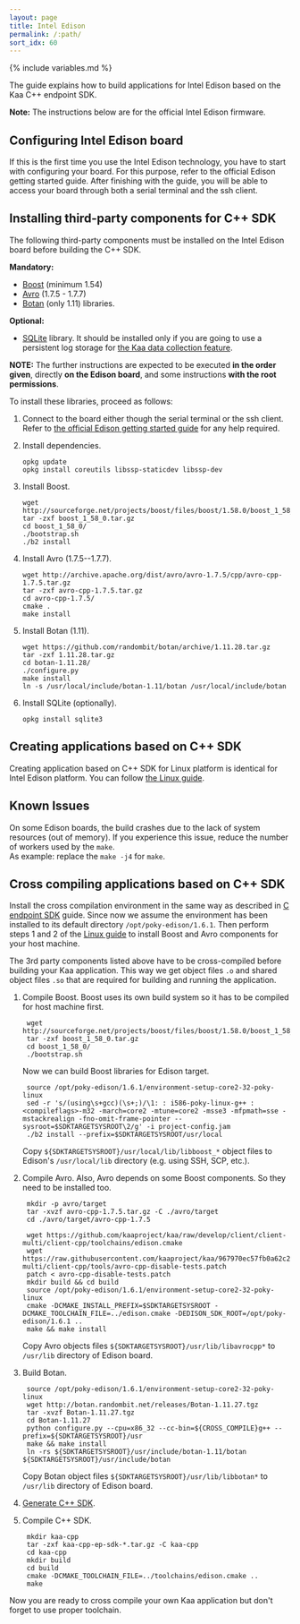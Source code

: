 ```yaml
---
layout: page
title: Intel Edison
permalink: /:path/
sort_idx: 60
---
```

{% include variables.md %}

The guide explains how to build applications for Intel Edison based on the Kaa C++ endpoint SDK.

**Note:** The instructions below are for the official Intel Edison firmware.

## Configuring Intel Edison board

If this is the first time you use the Intel Edison technology, you have to start with configuring your board.
For this purpose, refer to the official Edison getting started guide.
After finishing with the guide, you will be able to access your board through both a serial terminal and the ssh client.

## Installing third-party components for C++ SDK

The following third-party components must be installed on the Intel Edison board before building the C++ SDK.

**Mandatory:**

- [Boost](http://www.boost.org/) (minimum 1.54)
- [Avro](http://avro.apache.org/) (1.7.5 - 1.7.7)
- [Botan](https://botan.randombit.net/) (only 1.11) libraries.

**Optional:**

- [SQLite](https://www.sqlite.org/) library. It should be installed only if you are going to use a persistent log storage for [the Kaa data collection feature]({{root_url}}Programming-guide/Key-platform-features/Data-collection).

**NOTE:** The further instructions are expected to be executed **in the order given**, directly **on the Edison board**, and some instructions **with the root permissions**.

To install these libraries, proceed as follows:

1. Connect to the board either though the serial terminal or the ssh client.
Refer to [the official Edison getting started guide](https://software.intel.com/en-us/iot/library/edison-getting-started) for any help required.

2. Install dependencies.

   ```
   opkg update
   opkg install coreutils libssp-staticdev libssp-dev
   ```

3. Install Boost.

   ```
   wget http://sourceforge.net/projects/boost/files/boost/1.58.0/boost_1_58_0.tar.gz
   tar -zxf boost_1_58_0.tar.gz
   cd boost_1_58_0/
   ./bootstrap.sh
   ./b2 install
   ```

4. Install Avro (1.7.5--1.7.7).

   ```
   wget http://archive.apache.org/dist/avro/avro-1.7.5/cpp/avro-cpp-1.7.5.tar.gz
   tar -zxf avro-cpp-1.7.5.tar.gz
   cd avro-cpp-1.7.5/
   cmake .
   make install
   ```

5. Install Botan (1.11).

   ```
   wget https://github.com/randombit/botan/archive/1.11.28.tar.gz
   tar -zxf 1.11.28.tar.gz
   cd botan-1.11.28/
   ./configure.py
   make install
   ln -s /usr/local/include/botan-1.11/botan /usr/local/include/botan
   ```

6. Install SQLite (optionally).

   ```
   opkg install sqlite3
   ```

## Creating applications based on C++ SDK

Creating application based on C++ SDK for Linux platform is identical for Intel Edison platform.
You can follow [the Linux guide]({{root_url}}Programming-guide/Using-Kaa-endpoint-SDKs/C++/SDK-Linux#quick-way-to-build-sdk).

## Known Issues

On some Edison boards, the build crashes due to the lack of system resources (out of memory).
If you experience this issue, reduce the number of workers used by the `make`.  
As example: replace the `make -j4` for `make`.


## Cross compiling applications based on C++ SDK

Install the cross compilation environment in the same way as described in [C endpoint SDK]({{root_url}}Programming-guide/Using-Kaa-endpoint-SDKs/C/SDK-Edison) guide. Since now we assume the environment has been installed to its default directory `/opt/poky-edison/1.6.1`. Then perform steps 1 and 2 of the [Linux guide]({{root_url}}Programming-guide/Using-Kaa-endpoint-SDKs/C/SDK-Linux) to install Boost and Avro components for your host machine.

The 3rd party components listed above have to be cross-compiled before building your Kaa application. This way we get object files `.o` and shared object files `.so` that are required for building and running the application.

1. Compile Boost.
    Boost uses its own build system so it has to be compiled for host machine first.

        wget http://sourceforge.net/projects/boost/files/boost/1.58.0/boost_1_58_0.tar.gz
        tar -zxf boost_1_58_0.tar.gz
        cd boost_1_58_0/
        ./bootstrap.sh
    
    Now we can build Boost libraries for Edison target.
    
        source /opt/poky-edison/1.6.1/environment-setup-core2-32-poky-linux
        sed -r 's/(using\s+gcc)(\s+;)/\1: : i586-poky-linux-g++ : <compileflags>-m32 -march=core2 -mtune=core2 -msse3 -mfpmath=sse -mstackrealign -fno-omit-frame-pointer --sysroot=$SDKTARGETSYSROOT\2/g' -i project-config.jam
        ./b2 install --prefix=$SDKTARGETSYSROOT/usr/local

    Copy `${SDKTARGETSYSROOT}/usr/local/lib/libboost_*` object files to Edison's `/usr/local/lib` directory (e.g. using SSH, SCP, etc.).

2. Compile Avro. Also, Avro depends on some Boost components. So they need to be installed too.

        mkdir -p avro/target
        tar -xvzf avro-cpp-1.7.5.tar.gz -C ./avro/target
        cd ./avro/target/avro-cpp-1.7.5

        wget https://github.com/kaaproject/kaa/raw/develop/client/client-multi/client-cpp/toolchains/edison.cmake
        wget https://raw.githubusercontent.com/kaaproject/kaa/967970ec57fb0a62c23ffe573385bf0d0299d977/client/client-multi/client-cpp/tools/avro-cpp-disable-tests.patch
        patch < avro-cpp-disable-tests.patch
        mkdir build && cd build
        source /opt/poky-edison/1.6.1/environment-setup-core2-32-poky-linux
        cmake -DCMAKE_INSTALL_PREFIX=$SDKTARGETSYSROOT -DCMAKE_TOOLCHAIN_FILE=../edison.cmake -DEDISON_SDK_ROOT=/opt/poky-edison/1.6.1 ..
        make && make install
        
    Copy Avro objects files `${SDKTARGETSYSROOT}/usr/lib/libavrocpp*` to `/usr/lib` directory of Edison board.
        
6. Build Botan.

        source /opt/poky-edison/1.6.1/environment-setup-core2-32-poky-linux
        wget http://botan.randombit.net/releases/Botan-1.11.27.tgz
        tar -xvzf Botan-1.11.27.tgz
        cd Botan-1.11.27
        python configure.py --cpu=x86_32 --cc-bin=${CROSS_COMPILE}g++ --prefix=${SDKTARGETSYSROOT}/usr
        make && make install
        ln -rs ${SDKTARGETSYSROOT}/usr/include/botan-1.11/botan ${SDKTARGETSYSROOT}/usr/include/botan
        
    Copy Botan object files `${SDKTARGETSYSROOT}/usr/lib/libbotan*` to `/usr/lib` directory of Edison board.

7. [Generate C++ SDK]({{root_url}}/Administration-guide/Tenants-and-applications-management/#generating-endpoint-sdk).
8. Compile C++ SDK.

        mkdir kaa-cpp
        tar -zxf kaa-cpp-ep-sdk-*.tar.gz -C kaa-cpp
        cd kaa-cpp
        mkdir build
        cd build
        cmake -DCMAKE_TOOLCHAIN_FILE=../toolchains/edison.cmake ..
        make
        
Now you are ready to cross compile your own Kaa application but don't forget to use proper toolchain.
